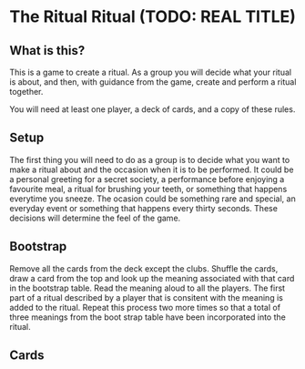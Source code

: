 The Ritual Ritual (TODO: REAL TITLE)
=========

What is this?
-------------

This is a game to create a ritual. As a group you will decide what your ritual
is about, and then, with guidance from the game, create and perform a ritual
together.

You will need at least one player, a deck of cards, and a copy of these rules.

Setup
-----

The first thing you will need to do as a group is to decide what you want to
make a ritual about and the occasion when it is to be performed. It could be a personal greeting for a secret society, a performance before enjoying a favourite meal, a ritual for brushing your teeth, or something that happens everytime you sneeze. The ocasion could be something rare and special, an everyday event or something that happens every thirty seconds. These decisions will determine the feel of the game.

Bootstrap
---------

Remove all the cards from the deck except the clubs. Shuffle the cards, draw a card from the top and look up the meaning associated with that card in the bootstrap table. Read the meaning aloud to all the players. The first part of a ritual described by a player that is consitent with the meaning is added to the ritual. Repeat this process two more times so that a total of three meanings from the boot strap table have been incorporated into the ritual.

Cards
-----


